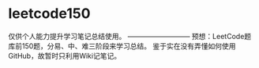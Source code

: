 # leetcode150
仅供个人能力提升学习笔记总结使用。
—————————
预想：LeetCode题库前150题，分易、中、难三阶段来学习总结。
鉴于实在没有弄懂如何使用GitHub，故暂时只利用Wiki记笔记。
